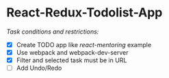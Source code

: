 React-Redux-Todolist-App
========================

*Task conditions and restrictions:*
- [x] Create TODO app like _react-mentoring_ example
- [x] Use webpack and webpack-dev-server
- [x] Filter and selected task must be in URL
- [ ] Add Undo/Redo